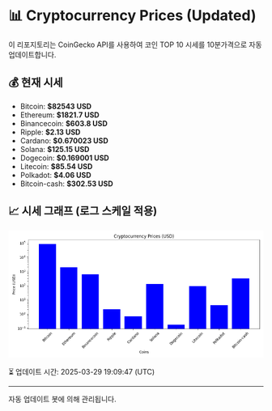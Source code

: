 
# 📊 Cryptocurrency Prices (Updated)

이 리포지토리는 CoinGecko API를 사용하여 코인 TOP 10 시세를 10분가격으로 자동 업데이트합니다.

## 💰 현재 시세
- Bitcoin: **$82543 USD**
- Ethereum: **$1821.7 USD**
- Binancecoin: **$603.8 USD**
- Ripple: **$2.13 USD**
- Cardano: **$0.670023 USD**
- Solana: **$125.15 USD**
- Dogecoin: **$0.169001 USD**
- Litecoin: **$85.54 USD**
- Polkadot: **$4.06 USD**
- Bitcoin-cash: **$302.53 USD**

## 📈 시세 그래프 (로그 스케일 적용)
![Crypto Prices](crypto_prices.png)

⏳ 업데이트 시간: 2025-03-29 19:09:47 (UTC)

---
자동 업데이트 봇에 의해 관리됩니다.
